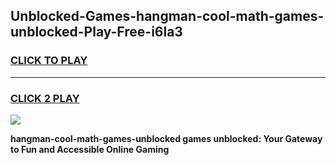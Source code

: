 
## Unblocked-Games-hangman-cool-math-games-unblocked-Play-Free-i6la3
<h3>
<a href="https://premium76.site?title=hangman-cool-math-games-unblocked&ref=10A">CLICK TO PLAY</a></h3>
<hr>

<h3>
<a href="https://premium76.site?title=hangman-cool-math-games-unblocked&ref=10A">CLICK 2 PLAY</a>
  
</h3>

<a href="https://premium76.site?title=hangman-cool-math-games-unblocked&ref=10A"><img src="https://clearcache.store/games.png"></a>


**hangman-cool-math-games-unblocked games unblocked: Your Gateway to Fun and Accessible Online Gaming**

